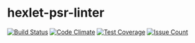 # hexlet-psr-linter

[![Build Status](https://travis-ci.org/alpakhomov/hexlet-psr-linter.svg?branch=master)](https://travis-ci.org/apekoff/hexlet-psr-linter)
[![Code Climate](https://codeclimate.com/github/alpakhomov/hexlet-psr-linter/badges/gpa.svg)](https://codeclimate.com/github/apekoff/hexlet-psr-linter)
[![Test Coverage](https://codeclimate.com/github/alpakhomov/hexlet-psr-linter/badges/coverage.svg)](https://codeclimate.com/github/apekoff/hexlet-psr-linter/coverage)
[![Issue Count](https://codeclimate.com/github/alpakhomov/hexlet-psr-linter/badges/issue_count.svg)](https://codeclimate.com/github/apekoff/hexlet-psr-linter)